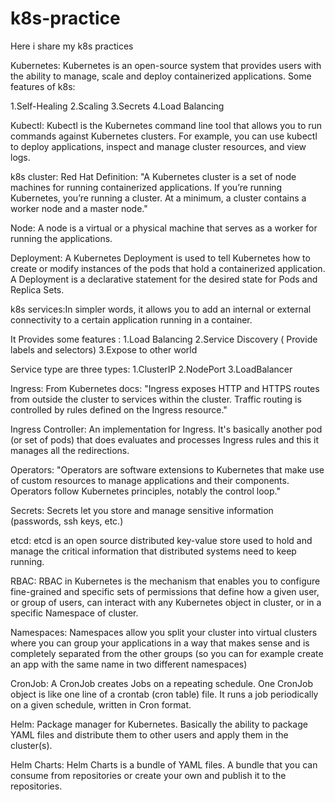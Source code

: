 # k8s-practice
Here i share my k8s practices

Kubernetes: Kubernetes is an open-source system that provides users with the ability to manage, scale and deploy containerized applications.
Some features of k8s:

1.Self-Healing
2.Scaling
3.Secrets
4.Load Balancing

Kubectl: Kubectl is the Kubernetes command line tool that allows you to run commands against Kubernetes clusters. For example, you can use kubectl to deploy applications, inspect and manage cluster resources, and view logs.

k8s cluster: Red Hat Definition: "A Kubernetes cluster is a set of node machines for running containerized applications. If you’re running Kubernetes, you’re running a cluster. At a minimum, a cluster contains a worker node and a master node."

Node: A node is a virtual or a physical machine that serves as a worker for running the applications.

Deployment: A Kubernetes Deployment is used to tell Kubernetes how to create or modify instances of the pods that hold a containerized application.
A Deployment is a declarative statement for the desired state for Pods and Replica Sets. 

k8s services:In simpler words, it allows you to add an internal or external connectivity to a certain application running in a container. 

It Provides some features :
1.Load Balancing
2.Service Discovery ( Provide labels and selectors)
3.Expose to other world

Service type are three types:
1.ClusterIP
2.NodePort
3.LoadBalancer

Ingress: From Kubernetes docs: "Ingress exposes HTTP and HTTPS routes from outside the cluster to services within the cluster. Traffic routing is controlled by rules defined on the Ingress resource."

Ingress Controller: An implementation for Ingress. It's basically another pod (or set of pods) that does evaluates and processes Ingress rules and this it manages all the redirections.

Operators: "Operators are software extensions to Kubernetes that make use of custom resources to manage applications and their components. Operators follow Kubernetes principles, notably the control loop."

Secrets: Secrets let you store and manage sensitive information (passwords, ssh keys, etc.)

etcd: etcd is an open source distributed key-value store used to hold and manage the critical information that distributed systems need to keep running.

RBAC: RBAC in Kubernetes is the mechanism that enables you to configure fine-grained and specific sets of permissions that define how a given user, or group of users, can interact with any Kubernetes object in cluster, or in a specific Namespace of cluster. 

Namespaces: Namespaces allow you split your cluster into virtual clusters where you can group your applications in a way that makes sense and is completely separated from the other groups (so you can for example create an app with the same name in two different namespaces) 

CronJob: A CronJob creates Jobs on a repeating schedule. One CronJob object is like one line of a crontab (cron table) file. It runs a job periodically on a given schedule, written in Cron format. 

Helm: Package manager for Kubernetes. Basically the ability to package YAML files and distribute them to other users and apply them in the cluster(s).

Helm Charts: Helm Charts is a bundle of YAML files. A bundle that you can consume from repositories or create your own and publish it to the repositories. 
